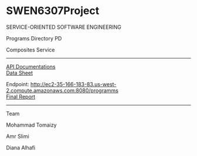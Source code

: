 # SWEN6307Project
SERVICE-ORIENTED SOFTWARE ENGINEERING

Programs Directory  PD

Composites Service 




*****
<a href="http://ec2-35-166-183-83.us-west-2.compute.amazonaws.com:8080/apipie/1.0/programms.html">API Documentations </a> 
</br>
<a href="https://github.com/mtomaizy/SWEN6307Project/blob/master/sample%20data.pdf"> Data Sheet</a>

Endpoint: http://ec2-35-166-183-83.us-west-2.compute.amazonaws.com:8080/programms
</br>
<a href="https://github.com/mtomaizy/SWEN6307Project/blob/master/final_report.pdf"> Final Report </a>

*****
Team

Mohammad Tomaizy

Amr Slimi

Diana Alhafi
